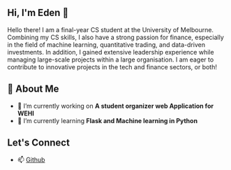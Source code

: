 ## Hi, I'm Eden 👋

Hello there! I am a final-year CS student at the University of Melbourne. Combining my CS skills, I also have a strong passion for finance, especially in the field of machine learning, quantitative trading, and data-driven investments. In addition, I gained extensive leadership experience while managing large-scale projects within a large organisation. I am eager to contribute to innovative projects in the tech and finance sectors, or both!

## 🚀 About Me
- 🔭 I’m currently working on **A student organizer web Application for WEHI**
- 🌱 I’m currently learning **Flask and Machine learning in Python**

## Let's Connect
- 📫 [Github](https://www.linkedin.com/in/eden-aristo-tingkir-a2a487220/)
